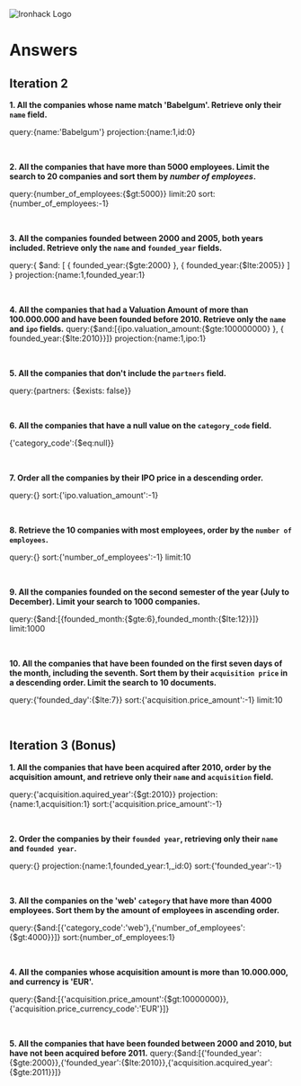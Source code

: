 ![Ironhack Logo](https://i.imgur.com/1QgrNNw.png)

# Answers

## Iteration 2

**1. All the companies whose name match 'Babelgum'. Retrieve only their `name` field.**

query:{name:'Babelgum'}
projection:{name:1,id:0}

<br>

**2. All the companies that have more than 5000 employees. Limit the search to 20 companies and sort them by _number of employees_.**

query:{number_of_employees:{$gt:5000}}
limit:20
sort:{number_of_employees:-1}

<br>

**3. All the companies founded between 2000 and 2005, both years included. Retrieve only the `name` and `founded_year` fields.**

query:{ $and: [ { founded_year:{$gte:2000} }, { founded_year:{$lte:2005}} ] }
projection:{name:1,founded_year:1}

<br>

**4. All the companies that had a Valuation Amount of more than 100.000.000 and have been founded before 2010. Retrieve only the `name` and `ipo` fields.**
query:{$and:[{ipo.valuation_amount:{$gte:100000000} }, { founded_year:{$lte:2010}}]}
projection:{name:1,ipo:1}

<br>

**5. All the companies that don't include the `partners` field.**

query:{partners: {$exists: false}}

<br>

**6. All the companies that have a null value on the `category_code` field.**

{'category_code':{$eq:null}}

<br>

**7. Order all the companies by their IPO price in a descending order.**

query:{}
sort:{'ipo.valuation_amount':-1}

<br>

**8. Retrieve the 10 companies with most employees, order by the `number of employees`.**

query:{}
sort:{'number_of_employees':-1}
limit:10

<br>

**9. All the companies founded on the second semester of the year (July to December). Limit your search to 1000 companies.**

query:{$and:[{founded_month:{$gte:6},founded_month:{$lte:12}}]}
limit:1000

<br>

**10. All the companies that have been founded on the first seven days of the month, including the seventh. Sort them by their `acquisition price` in a descending order. Limit the search to 10 documents.**

query:{'founded_day':{$lte:7}}
sort:{'acquisition.price_amount':-1}
limit:10

<br>

## Iteration 3 (Bonus)

**1. All the companies that have been acquired after 2010, order by the acquisition amount, and retrieve only their `name` and `acquisition` field.**

query:{'acquisition.aquired_year':{$gt:2010}}
projection:{name:1,acquisition:1}
sort:{'acquisition.price_amount':-1}

<br>

**2. Order the companies by their `founded year`, retrieving only their `name` and `founded year`.**

query:{}
projection:{name:1,founded_year:1,\_id:0}
sort:{'founded_year':-1}

<br>

**3. All the companies on the 'web' `category` that have more than 4000 employees. Sort them by the amount of employees in ascending order.**

query:{$and:[{'category_code':'web'},{'number_of_employees':{$gt:4000}}]}
sort:{number_of_employees:1}

<br>

**4. All the companies whose acquisition amount is more than 10.000.000, and currency is 'EUR'.**

query:{$and:[{'acquisition.price_amount':{$gt:10000000}},{'acquisition.price_currency_code':'EUR'}]}

<br>

**5. All the companies that have been founded between 2000 and 2010, but have not been acquired before 2011.**
query:{$and:[{'founded_year':{$gte:2000}},{'founded_year':{$lte:2010}},{'acquisition.acquired_year':{$gte:2011}}]}
<br>
